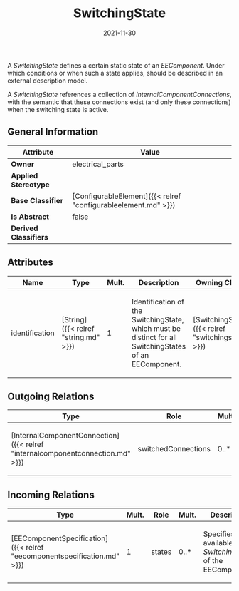 ﻿---
title: SwitchingState
toc: false
type: specs
date: "2021-11-30"
draft: false
specification: VEC
version: 2.0.0-rc1
documentType: "Recommendation"
elementType: Class
classes:
  - SwitchingState
menu_name: vec-2.0.0-rc1
---
<p> A <i>SwitchingState</i> defines a certain static state of an <i>EEComponent</i>. Under which conditions or when such a state applies, should be described in an external description model.     </p>      <p> A <i>SwitchingState</i> references a collection of <i>InternalComponentConnections</i>, with the semantic that these connections exist (and only these connections) when the switching state is active.      </p>

## General Information

| Attribute               | Value |
|-------------------------|-------|
| **Owner**               | electrical_parts |
| **Applied Stereotype**  |   |
| **Base Classifier**     | [ConfigurableElement]({{< relref "configurableelement.md" >}})<br/>  |
| **Is Abstract**         | false |
| **Derived Classifiers** |   |

## Attributes
|  Name  |  Type  |  Mult.  |  Description  |  Owning Classifier  |
|--------|--------|---------|---------------|--------------|
|identification | [String]({{< relref "string.md" >}}) | 1 | <p> Identification of the SwitchingState, which must be distinct for all SwitchingStates of an EEComponent.      </p> | [SwitchingState]({{< relref "switchingstate.md" >}}) |

## Outgoing Relations
|    Type  |   Role   |   Mult.   |   Mult.   |   Description   |
|----------|----------|-----------|-----------|-----------------|
| [InternalComponentConnection]({{< relref "internalcomponentconnection.md" >}}) | switchedConnections | 0..* | 0..* | <p> Specifies the <i>InternalComponentConnections</i> that are switched by this <i>SwitchingState.</i>      </p> |
##  Incoming Relations
|    Type  |   Mult.  |   Role    |   Mult.   |   Description  |
|----------|----------|-----------|-----------|----------------|
| [EEComponentSpecification]({{< relref "eecomponentspecification.md" >}}) | 1 | states | 0..* | <p> Specifies the available <i>SwitchingStates</i> of the EEComponent.      </p> |
